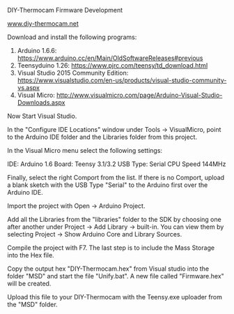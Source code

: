 DIY-Thermocam Firmware Development 

www.diy-thermocam.net

Download and install the following programs:

1. Arduino 1.6.6: https://www.arduino.cc/en/Main/OldSoftwareReleases#previous
2. Teensyduino 1.26: https://www.pjrc.com/teensy/td_download.html
3. Visual Studio 2015 Community Edition: https://www.visualstudio.com/en-us/products/visual-studio-community-vs.aspx
4. Visual Micro: http://www.visualmicro.com/page/Arduino-Visual-Studio-Downloads.aspx

Now Start Visual Studio.

In the "Configure IDE Locations" window under Tools -> VisualMicro, point to the Arduino IDE folder and the Libraries folder from this project.

In the Visual Micro menu select the following settings:

IDE: Arduino 1.6
Board: Teensy 3.1/3.2
USB Type: Serial
CPU Speed 144MHz 

Finally, select the right Comport from the list. 
If there is no Comport, upload a blank sketch with the USB Type "Serial" to the Arduino first over the Arduino IDE.

Import the project with Open -> Arduino Project. 

Add all the Libraries from the "libraries" folder to the SDK by choosing one after another under Project -> Add Library -> built-in.
You can view them by selecting Project -> Show Arduino Core and Library Sources.

Compile the project with F7. The last step is to include the Mass Storage into the Hex file.

Copy the output hex "DIY-Thermocam.hex" from Visual studio into the folder "MSD" and start the file "Unify.bat". A new file called "Firmware.hex" will be created.

Upload this file to your DIY-Thermocam with the Teensy.exe uploader from the "MSD" folder.